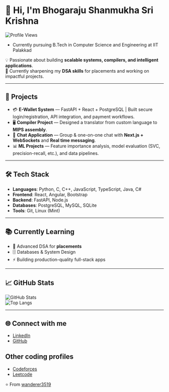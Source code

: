 <!---
wanderer3519/wanderer3519 is a ✨ special ✨ repository because its `README.md` (this file) appears on your GitHub profile.
You can click the Preview link to take a look at your changes.
--->

# 👋 Hi, I'm Bhogaraju Shanmukha Sri Krishna
![Profile Views](https://komarev.com/ghpvc/?username=wanderer3519&color=blue)

- Currently pursuing B.Tech in Computer Science and Engineering at IIT Palakkad

💡 Passionate about building **scalable systems, compilers, and intelligent applications**.  
🎯 Currently sharpening my **DSA skills** for placements and working on impactful projects.  

---

## 🚀 Projects
- 💳 **E-Wallet System** — FastAPI + React + PostgreSQL | Built secure login/registration, API integration, and payment workflows.  
- 🖥️ **Compiler Project** — Designed a translator from custom language to **MIPS assembly**.  
- 💬 **Chat Application** — Group & one-on-one chat with **Next.js + WebSockets** and **Real time messaging**.  
- 📊 **ML Projects** — Feature importance analysis, model evaluation (SVC, precision-recall, etc.), and data pipelines.  

---

## 🛠️ Tech Stack
- **Languages**: Python, C, C++, JavaScript, TypeScript, Java, C#  
- **Frontend**: React, Angular, Bootstrap  
- **Backend**: FastAPI, Node.js
- **Databases**: PostgreSQL, MySQL, SQLite
- **Tools**: Git, Linux (Mint)

---

## 📚 Currently Learning
- 🧩 Advanced DSA for **placements**  
- 🗄️ Databases & System Design  
- ⚡ Building production-quality full-stack apps  

---

## 📈 GitHub Stats
![GitHub Stats](https://github-readme-stats.vercel.app/api?username=wanderer3519&show_icons=true&theme=radical)  
![Top Langs](https://github-readme-stats.vercel.app/api/top-langs/?username=wanderer3519&layout=compact&theme=radical)  

---

## 🌐 Connect with me
- [LinkedIn](https://www.linkedin.com/in/shanmukha-sri-krishna-135316284/)  
- [GitHub](https://github.com/wanderer3519)

## Other coding profiles
- [Codeforces](https://codeforces.com/profile/Krish_Raziel19)
- [Leetcode](https://leetcode.com/u/srikrishnabhogaraju/)

⭐️ From [wanderer3519](https://github.com/wanderer3519)
